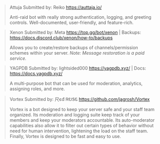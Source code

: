 > Attuja
> Submitted by: Reiko
> <https://auttaja.io/>
>  
> Anti-raid bot with really strong authentication, logging, and greeting controls. Well-documented, user-friendly, and feature-rich.

> Xenon
> Submitted by: Meta
> <https://top.gg/bot/xenon> | Backups: <https://docs.discord.club/xenon/how-to/backups>
>  
> Allows you to create/restore backups of channels/permission schemes within your server. 
> *Note: Message restoration is a paid service.*

> YAGPDB
> Submitted by: lightsided000
> <https://yagpdb.xyz/> | Docs: <https://docs.yagpdb.xyz/>
>  
> A multi-purpose bot that can be used for moderation, analytics, assigning roles, and more.

> Vortex
> Submitted by: 尺єđ ᏒᎧᏕᏋ
> <https://github.com/jagrosh/Vortex>
>  
> Vortex is a bot designed to keep your server safe and your staff team organized. Its moderation and logging suite keep track of your members and keep your moderators accountable. Its auto-moderator capabilities also allow it to filter out certain types of behavior without need for human intervention, lightening the load on the staff team. Finally, Vortex is designed to be fast and easy to use.
